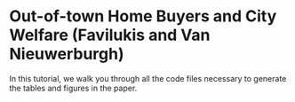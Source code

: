 # Out-of-town Home Buyers and City Welfare (Favilukis and Van Nieuwerburgh)
In this tutorial, we walk you through all the code files necessary to generate the tables and figures in the paper.
